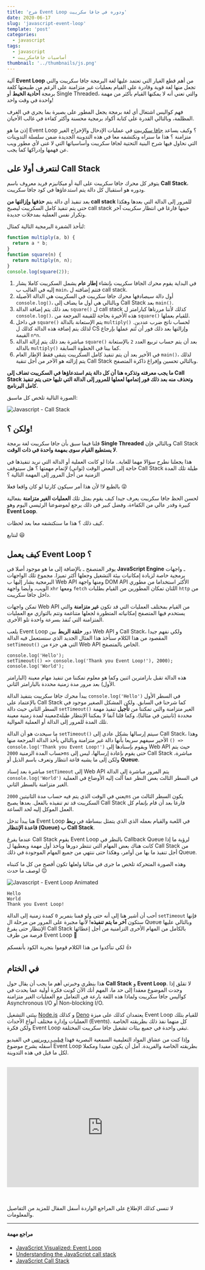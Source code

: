 ```yaml
---
title: 'شرح Event Loop ودوره في جافا سكريبت'
date: 2020-06-17
slug: 'javascript-event-loop'
template: 'post'
categories:
  - javascript
tags:
  - javascript
  - أساسيات جافاسكريبت
thumbnail: '../thumbnails/js.png'
---
```


آلية **Event Loop** من أهم قطع الغيار التي تعتمد عليها لغة البرمجة جافا سكريبت والتي تجعل منها لغة قوية وقادرة على القيام بعمليات غير متزامنة على الرغم من طبيعتها كلغة برمجة **أحادية الخيط** أو Single Threaded، والتي تعني أنه لا يمكنها القيام بأكثر من مهمة واحدة في وقت واحد!

فهم كواليس اشتغال أي لغة برمجة يجعل المطور على بصيرة بما يجري في الغرف المظلمة، وبالتالي القدرة على كتابة أكواد برمجية محسنة وأكثر كفاءة في غالب الأحيان.

إذن ما هو Event Loop ؟ وكيف يساعد [جافا سكريبت](/what-is-javascript) في عمليات الإدخال والإخراج الغير متزامنة ؟ هذا ما سنراه ونكتشفه معا في هذه التدوينة الجديدة ضمن سلسلة التدوينات التي نحاول فيها شرح البنية التحتية لجافا سكريبت وأساسياتها التي لا غنى لأي مطور ويب عن فهمها وإدراكها كما يجب.

## لنتعرف أولا على Call Stack

يتوفر كل محرك جافا سكريبت على آلية أو ميكانيزم فريد معروف باسم **Call Stack**، ودوره هو استقبال كل دالة يتم استدعاؤها في كود جافا سكريبت.

بعد تنفيذ أي دالة يتم **حذفها وإزالتها من call stack** للمرور إلى الدالة التي بعدها وهكذا حتى يتم تنفيذ كامل السكريبت ليصبح call stack حينها فارغا في انتظار سكريبت آخر وتكرار نفس العملية بمدخلات جديدة.

لنأخذ الشفرة البرمجية التالية كمثال:

```js
function multiply(a, b) {
  return a * b;
}
function square(n) {
  return multiply(n, n);
}
console.log(square(2));
```

1. في البداية يقوم محرك الجافا سكريبت بإنشاء **إطار عام** يشمل السكريبت كاملا يشار إليه في الغالب ب `main`، فتتم إضافته ل call stack.
2. أول دالة سيصادفها محرك جافا سكريبت في السكريبت هي الدالة الأصيلة `console.log()`، وبالتالي هي أول ما يضاف إلى Call Stack بعد `main()`.
3. بعد ذلك يتم إضافة الدالة `square()` ل call stack كذلك لأننا مررناها كبارامتر ل `console.log()`. هذه الأخيرة بحاجة للقيمة المرجعة من `square()` للقيام بعملها.
4. في داخل `square()` يتم الإستعانة بالدالة `multiply()` لحساب ناتج ضرب عددين. لذلك يتم إضافة هذه الدالة كذلك ل CS وإزالتها بعد ذلك فور أن تُتم عملها بإرجاع القيمة `n*n`.
5. مباشرة بعد ذلك يتم إزالة الدالة `square()` بعد أن يتم حساب تربيع العدد `2` بالإستعانة بالدالة `multiply()` كما بينا في الخطوة السابقة.
6. في الأخير بعد أن يتم تنفيذ كامل السكريبت يتبقى فقط الإطار العام `main()`، لذلك يتم إزالته هو الآخر من أجل تنقية Call Stack وبالتالي تحسين وإفراغ ذاكرة المتصفح.

**ما يجب معرفته وتذكره هنا أن كل دالة يتم استدعاؤها في السكريبت تضاف إلى Call Stack وتحذف منه بعد ذلك فور إتمامها لعملها للمرور إلى الدالة التي تليها حتى يتم تنفيذ كامل البرنامج.**

الصورة التالية تلخص كل ماسبق:

![Javascript - Call Stack](../images/js-call-stack.png)

## ولكن ؟!

قلنا فيما سبق بأن جافا سكريبت لغة برمجة **Single Threaded** وبالتالي فإن Call Stack **لا يستطيع القيام سوى بمهمة واحدة في ذات الوقت**.

هذا يجعلنا نطرح سؤالا مهما للغاية.. ماذا لو كانت العملية أو الدالة التي نريد تنفيذها في حاجة إلى البعض الوقت (ثواني) لإتمام مهمتها ؟ هل سيتوقف Call Stack طيلة تلك المدة الزمنية من أجل المرور إلى المهمة التالية ؟

بالطبع لا! لأن هذا أمر سيكون كارثيا لو كان واقعا فعلا 😜

لحسن الحظ جافا سكريبت يعرف جيدا كيف يقوم بمثل تلك **العمليات الغير متزامنة** بفعالية كبيرة وقدر عالي من الكفاءة، وفضل كبير في ذلك يرجع لموضوعنا الرئيسي اليوم وهو **Event Loop**.

كيف ذلك ؟ هذا ما سنكتشفه معا بعد لحظات.

لنتابع 😃

## كيف يعمل Event Loop ؟

يوفر المتصفح ـ بالإضافة إلى ما هو موجود أصلا في **JavaScript Engine** ـ واجهات برمجية خاصة لزيادة إمكانيات بيئة التشغيل وجعلها أكثر تميزا. مجموع تلك الواجهات البرمجية يشار إليها ب Web API ومنها واجهة DOM API الأكثر استخداما من مطوري الويب، وأيضا واجهة `xhr` ومعها `fetch` اللتان تمكان المطورين من القيام بطلبات `http` من داخل جافا سكريبت.

تمكن واجهات Web API من القيام بمختلف العمليات التي قد تكون **غير متزامنة** والتي يستخدم فيها المتصفح إمكانياته المتطورة لجعلها متناغمة وتتم بالتوازي مع العمليات المتزامنة التي تُنفذ بسرعة واحدة تلو الأخرى.

يلعب Event Loop دور **حلقة الربط** بين Web API و Call Stack، ولكي نفهم جيدا المقصود من هذا الكلام سنأخذ هذا المثال الجديد الذي سنستعمل فيه الدالة `setTimeout()` التي هي جزء من Web API الخاص بالمتصفح.

```js{2}
console.log('Hello');
setTimeout(() => console.log('Thank you Event Loop!'), 2000);
console.log('World');
```

هذه الدالة تقبل بارامترين اثنين وكما هو معلوم تمكننا من تنفيذ مهام معينة (البارامتر الأول) بعد مرور مدة زمنية محددة بالبارامتر الثاني.

يبدأ محرك جافا سكريبت بتنفيذ الدالة `console.log('Hello')` في السطر الأول بالإعتماد على Call Stack كما شرحنا في السابق. ولكن المشكل الصغير موجود في السطر الثاني حيث دالة `setTimeout()` الغير متزامنة والتي تمكننا من **تأجيل** تنفيذ مهمة معينة لمدة زمنية معينةzمحددة (ثانيتين في مثالنا)، وكما قلنا آنفا لا يمكننا الإنتظار طيلة تلك المدة للمرور إلى الدالة أو العملية الموالية.

ما سيحدث هو أن الدالة `setTimeout()` سيتم إرسالها بشكل عادي إلى Call Stack، وهذا الأخير سيفهم سريعا بأنها دالة غير متزامنة وبالتالي يأخذ الدالة المرجعة منها `() => console.log('Thank you Event Loop!')` ويقوم بإسنادها إلى Web API حيث يتم حساب المدة الزمنية `2000ms` حتى يقوم بإعادة إرسالها، ليس إلى Call Stack مباشرة، ولكن إلى ما يشبه قاعة انتظار وتعرف باسم الذيل أو **Queue**.

مباشرة بعد إسناد `setTimeout` إلى Web API يتم المرور مباشرة إلى الدالة `console.log('World')` في السطر الثالث بغض النظر عما آلت إليه الأوضاع في العملية الغير متزامنة بالسطر الثاني.

يعني في الوقت الذي يتم فيه حساب مدة الثانيتين `2000ms` يكون السطر الثالث من السكريبت قد تم تنفيذه بالفعل. بعدها يصبح Call Stack فارغا بعد أن قام بإتمام كل العمل الموكل إليه لحد الساعة.

هنا يبدأ تدخل Event Loop في اللعبة والقيام بعمله الذي الذي يتمثل ببساطة في **ربط قاعدة الإنتظار (Queue) ب Call Stack**.

عندما يفرغ Call Stack يقوم Event Loop بالنظر في Callback Queue لرؤية ما إذا كانت هناك بعض المهام التي تنتظر دورها ويأخذ أول مهمة ويعطيها ل Call Stack من أجل تنفيذ ما بها من أوامر، وهكذا حتى ننتهي من جميع المهام الموجودة في ذلك Queue.

وهذه الصورة المتحركة تلخص ما جرى في مثالنا ولعلها تكون أفصح من كل ما كتبناه لوصف ما حدث 😉

![Javascript - Event Loop Animated](../images/event-loop.gif)

```terminal
Hello
World
Thank you Event Loop!
```

أحب أن أشير هنا إلى أنه حتى ولو قمنا بتمرير `0` كمدة زمنية إلى الدالة `setTimeout` فإنها ستكون **آخر ما يتم تنفيذه**! لأنها مجبرة على المرور من مرحلة ال Queue وبالتالي عليها الإنتظار حتى يفرغ Call Stack بالكامل من المهام الأخرى التزامنية من أجل إعطائها فرصة من طرف Event Loop 🔄

لكي تتأكدوا من هذا الكلام قوموا بتجربة الكود بأنفسكم 👍

## في الختام

هذا بنظري وخبرتي أهم ما يجب أن يقال حول **Call Stack** و **Event Loop**. لا تقلق إذا وجدت الموضوع معقدا إلى حد ما، المهم أنك الآن كونت فكرة أولية عما يحدث في كواليس جافا سكريبت ولماذا هذه اللغة بارعة في التعامل مع العمليات الغير متزامنة Asynchronous I/O أو Non-blocking I/O.

بيئتي التشغيل [Node.js](/web-development/javascript/what-is-nodejs) و كذلك [Deno](/what-is-deno) يعتمدان كذلك على ميزة Event Loop للقيام بتلك العمليات وإدارة مختلف أنواع الأحداث (Events). كل منهما نفذ ذلك بطريقته الخاصة ولكن فكرة Event Loop تبقى واحدة في جميع بيئات تشغيل جافا سكريبت المختلفة.

وإذا كنت من عشاق المواد التعليمية السمعية البصرية فهذا [فيليب روبرتس](https://twitter.com/philip_roberts) في الفيديو أسفله يشرح موضوع Event Loop بطريقته الخاصة والفريدة. آمل أن يكون مفيدا ومكملا لكل ما قيل في هذه التدوينة.

<iframe style="max-width: 100%;margin: 0 auto; padding: 1rem 0 2rem; display: block;     box-sizing: content-box;" width="560" height="315" src="https://www.youtube.com/embed/8aGhZQkoFbQ?controls=0" frameborder="0" allow="accelerometer; autoplay; encrypted-media; gyroscope; picture-in-picture" allowfullscreen></iframe>

لا تنسى كذلك الإطلاع على المراجع الواردة أسفل المقال للمزيد من التفاصيل والمعلومات.

---

#### مراجع مهمة

- [JavaScript Visualized: Event Loop](https://dev.to/lydiahallie/javascript-visualized-event-loop-3dif)
- [Understanding the JavaScript call stack](https://www.freecodecamp.org/news/understanding-the-javascript-call-stack-861e41ae61d4/)
- [JavaScript Call Stack](https://www.javascripttutorial.net/javascript-call-stack/)

<Author slug="aissa" />
